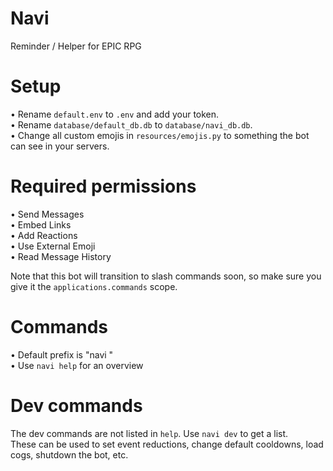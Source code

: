 # Navi

Reminder / Helper for EPIC RPG

# Setup
• Rename `default.env` to `.env` and add your token.  
• Rename `database/default_db.db` to `database/navi_db.db`.  
• Change all custom emojis in `resources/emojis.py` to something the bot can see in your servers.

# Required permissions
• Send Messages  
• Embed Links  
• Add Reactions  
• Use External Emoji  
• Read Message History  

Note that this bot will transition to slash commands soon, so make sure you give it the `applications.commands` scope.

# Commands
• Default prefix is "navi "  
• Use `navi help` for an overview  

# Dev commands
 The dev commands are not listed in `help`. Use `navi dev` to get a list.  
 These can be used to set event reductions, change default cooldowns, load cogs, shutdown the bot, etc.
